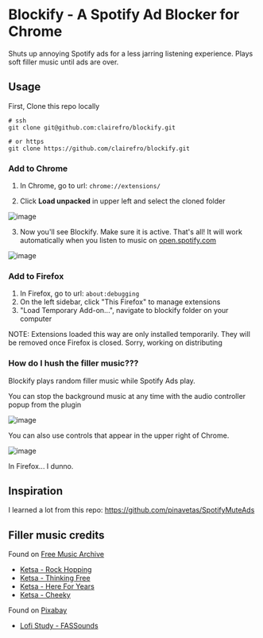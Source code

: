 # Blockify - A Spotify Ad Blocker for Chrome

Shuts up annoying Spotify ads for a less jarring listening experience. Plays soft filler music until ads are over.

## Usage

First, Clone this repo locally

```
# ssh
git clone git@github.com:clairefro/blockify.git

# or https
git clone https://github.com/clairefro/blockify.git
```

### Add to Chrome

1. In Chrome, go to url: `chrome://extensions/`

2. Click **Load unpacked** in upper left and select the cloned folder

![image](https://user-images.githubusercontent.com/9841162/102745297-7f58dd00-4310-11eb-87cd-3d0eeca0ce03.png)

3. Now you'll see Blockify. Make sure it is active. That's all! It will work automatically when you listen to music on [open.spotify.com](https://open.spotify.com/)

![image](https://user-images.githubusercontent.com/9841162/102745384-b3340280-4310-11eb-82bf-e0f10520016c.png)

### Add to Firefox

1. In Firefox, go to url: `about:debugging`
2. On the left sidebar, click "This Firefox" to manage extensions
3. "Load Temporary Add-on...", navigate to blockify folder on your computer

NOTE: Extensions loaded this way are only installed temporarily. They will be removed once Firefox is closed. Sorry, working on distributing

### How do I hush the filler music???

Blockify plays random filler music while Spotify Ads play.

You can stop the background music at any time with the audio controller popup from the plugin

![image](https://github.com/user-attachments/assets/55e5d652-3039-4102-9195-9b5ccc0e39e9)

You can also use controls that appear in the upper right of Chrome.

![image](https://user-images.githubusercontent.com/9841162/102745490-f1312680-4310-11eb-8218-45c36c7d4c7b.png)

In Firefox... I dunno.

## Inspiration

I learned a lot from this repo: https://github.com/pinavetas/SpotifyMuteAds

## Filler music credits

Found on [Free Music Archive](https://freemusicarchive.org/)

- [Ketsa - Rock Hopping](https://freemusicarchive.org/music/Ketsa)
- [Ketsa - Thinking Free](https://freemusicarchive.org/music/Ketsa)
- [Ketsa - Here For Years](https://freemusicarchive.org/music/Ketsa)
- [Ketsa - Cheeky](https://freemusicarchive.org/music/Ketsa)

Found on [Pixabay](https://pixabay.com/music/search/mood/relaxing/)

- [Lofi Study - FASSounds](https://pixabay.com/music/search/mood/relaxing/)
